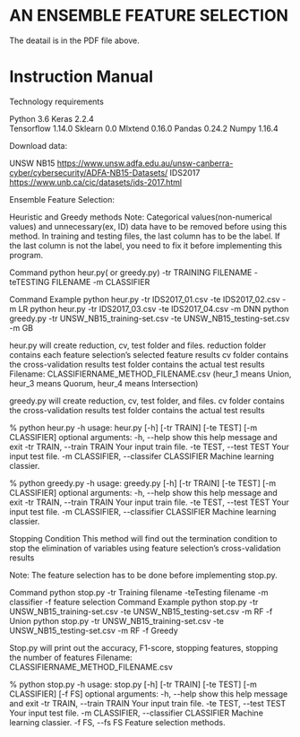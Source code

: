 # AN ENSEMBLE FEATURE SELECTION

The deatail is in the PDF file above. 


# Instruction Manual
 
Technology requirements

Python 3.6
Keras 2.2.4  
Tensorflow 1.14.0 
Sklearn 0.0
Mlxtend 0.16.0
Pandas 0.24.2
Numpy 1.16.4
 
Download data:

UNSW NB15 https://www.unsw.adfa.edu.au/unsw-canberra-cyber/cybersecurity/ADFA-NB15-Datasets/
IDS2017 https://www.unb.ca/cic/datasets/ids-2017.html
 

Ensemble Feature Selection:

Heuristic and Greedy methods
Note:
Categorical values(non-numerical values) and unnecessary(ex, ID) data have to be removed before using this method.
In training and testing files, the last column has to be the label. If the last column is not the label, you need to fix it before implementing this program.

Command
python heur.py( or greedy.py) -tr TRAINING FILENAME -teTESTING FILENAME -m CLASSIFIER
 
Command Example
python heur.py -tr IDS2017_01.csv -te IDS2017_02.csv -m LR
python heur.py -tr IDS2017_03.csv -te IDS2017_04.csv -m DNN
python greedy.py -tr UNSW_NB15_training-set.csv -te UNSW_NB15_testing-set.csv -m GB

heur.py will create reduction, cv, test folder and files.
reduction folder contains each feature selection’s selected feature results
cv folder contains the cross-validation results
test folder contains the actual test results
Filename: CLASSIFIERNAME_METHOD_FILENAME.csv (heur_1 means Union, heur_3 means Quorum, heur_4 means Intersection)

greedy.py will create reduction, cv, test folder, and files.
cv folder contains the cross-validation results
test folder contains the actual test results

% python heur.py -h 
usage: heur.py [-h] [-tr TRAIN] [-te TEST] [-m CLASSIFIER]
optional arguments:
  -h, --help        	show this help message and exit
  -tr TRAIN, --train TRAIN
                    	Your input train file.
  -te TEST, --test TEST
                    	Your input test file.
  -m CLASSIFIER, --classifer CLASSIFIER
                    	Machine learning classier.

% python greedy.py -h 
usage: greedy.py [-h] [-tr TRAIN] [-te TEST] [-m CLASSIFIER]
optional arguments:
  -h, --help            show this help message and exit
  -tr TRAIN, --train TRAIN
                        Your input train file.
  -te TEST, --test TEST
                        Your input test file.
  -m CLASSIFIER, --classifier CLASSIFIER
                        Machine learning classier.



Stopping Condition
This method will find out the termination condition to stop the elimination of variables using feature selection’s cross-validation results 

Note:
The feature selection has to be done before implementing stop.py.

Command
python stop.py -tr Training filename -teTesting filename -m classifier -f feature selection
Command Example
python stop.py -tr UNSW_NB15_training-set.csv -te UNSW_NB15_testing-set.csv -m RF -f Union
python stop.py -tr UNSW_NB15_training-set.csv -te UNSW_NB15_testing-set.csv -m RF -f Greedy

Stop.py will print out the accuracy, F1-score, stopping features, stopping the number of features
Filename: CLASSIFIERNAME_METHOD_FILENAME.csv 

% python stop.py -h 
usage: stop.py [-h] [-tr TRAIN] [-te TEST] [-m CLASSIFIER] [-f FS]
optional arguments:
  -h, --help            show this help message and exit
  -tr TRAIN, --train TRAIN
                        Your input train file.
  -te TEST, --test TEST
                        Your input test file.
  -m CLASSIFIER, --classifier CLASSIFIER
                        Machine learning classier.
  -f FS, --fs FS        Feature selection methods.



